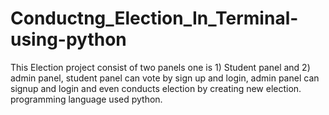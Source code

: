 # Conductng_Election_In_Terminal-using-python

This Election project consist of two panels one is 1) Student panel and 2) admin panel, student panel can vote by sign up and login, admin panel can signup and login and even conducts election by creating new election. programming language used python.
